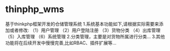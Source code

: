 # thinphp_wms
基于thinkphp框架开发的仓储管理系统 1.系统基本功能如下,请根据实际需要来添加或者修改:     （1）用户管理     （2）用户登陆注册     （3）货物分类     （4）出库管理     （5）入库管理     （6）系统管理 2.分类管理，主要是对货物所属进行分类... 3.其他功能将在后续开发中慢慢完善,比如RBAC、插件扩展等...
